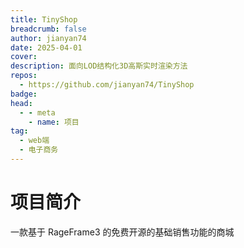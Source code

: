 ```yaml
---
title: TinyShop
breadcrumb: false
author: jianyan74
date: 2025-04-01
cover: 
description: 面向LOD结构化3D高斯实时渲染方法
repos:
  - https://github.com/jianyan74/TinyShop
badge: 
head:
  - - meta
    - name: 项目
tag:
  - web端
  - 电子商务
---
```




# 项目简介
一款基于 RageFrame3 的免费开源的基础销售功能的商城

